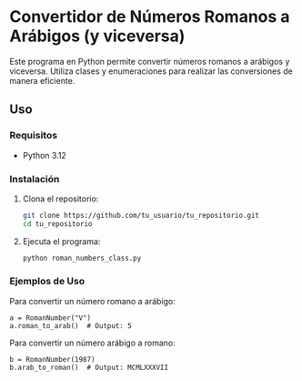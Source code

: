 # Convertidor de Números Romanos a Arábigos (y viceversa)

Este programa en Python permite convertir números romanos a arábigos y viceversa. Utiliza clases y enumeraciones para realizar las conversiones de manera eficiente.

## Uso

### Requisitos

- Python 3.12

### Instalación

1. Clona el repositorio:

   ```bash
   git clone https://github.com/tu_usuario/tu_repositorio.git
   cd tu_repositorio

2. Ejecuta el programa:

   ```bash
   python roman_numbers_class.py

### Ejemplos de Uso

Para convertir un número romano a arábigo:

    a = RomanNumber("V")
    a.roman_to_arab()  # Output: 5

Para convertir un número arábigo a romano:

    b = RomanNumber(1987)
    b.arab_to_roman()  # Output: MCMLXXXVII